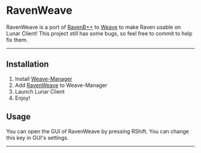 # RavenWeave
RavenWeave is a port of [RavenB++](https://github.com/K-ov/Raven-bPLUS) to [Weave](https://github.com/Weave-MC/Weave-Loader) to make Raven usable on Lunar Client! This project still has some bugs, so feel free to commit to help fix them.

---

## Installation
1. Install [Weave-Manager](https://github.com/exejar/Weave-Manager/releases)
2. Add [RavenWeave](https://github.com/PianoPenguin471/RavenWeave/releases) to Weave-Manager
3. Launch Lunar Client
4. Enjoy!

## Usage
You can open the GUI of RavenWeave by pressing RShift. You can change this key in GUI's settings.

---
